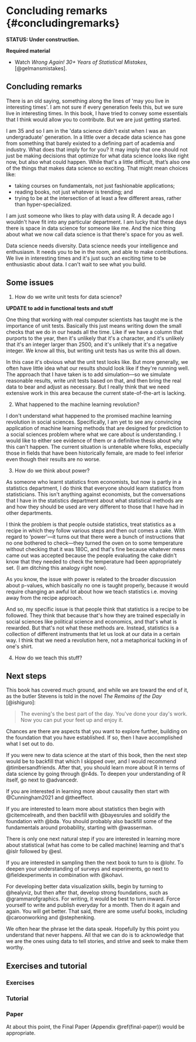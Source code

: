 
# Concluding remarks {#concludingremarks}

**STATUS: Under construction.**


**Required material**

- Watch *Wrong Again! 30+ Years of Statistical Mistakes*, [@gelmansmistakes].


## Concluding remarks

There is an old saying, something along the lines of 'may you live in interesting times'. I am not sure if every generation feels this, but we sure live in interesting times. In this book, I have tried to convey some essentials that I think would allow you to contribute. But we are just getting started.

I am 35 and so I am in the 'data science didn't exist when I was an undergraduate' generation. In a little over a decade data science has gone from something that barely existed to a defining part of academia and industry. What does that imply for for you? It may imply that one should not just be making decisions that optimize for what data science looks like right now, but also what could happen. While that's a little difficult, that’s also one of the things that makes data science so exciting. That might mean choices like:

- taking courses on fundamentals, not just fashionable applications;
- reading books, not just whatever is trending; and
- trying to be at the intersection of at least a few different areas, rather than hyper-specialized.

I am just someone who likes to play with data using R. A decade ago I wouldn't have fit into any particular department. I am lucky that these days there is space in data science for someone like me.  And the nice thing about what we now call data science is that there's space for you as well.

Data science needs diversity. Data science needs your intelligence and enthusiasm. It needs you to be in the room, and able to make contributions. We live in interesting times and it's just such an exciting time to be enthusiastic about data. I can't wait to see what you build.


## Some issues

1. How do we write unit tests for data science?

**UPDATE to add in functional tests and stuff**

One thing that working with real computer scientists has taught me is the importance of unit tests. Basically this just means writing down the small checks that we do in our heads all the time. Like if we have a column that purports to the year, then it's unlikely that it's a character, and it's unlikely that it's an integer larger than 2500, and it's unlikely that it's a negative integer. We know all this, but writing unit tests has us write this all down.

In this case it's obvious what the unit test looks like. But more generally, we often have little idea what our results should look like if they're running well. The approach that I have taken is to add simulation—so we simulate reasonable results, write unit tests based on that, and then bring the real data to bear and adjust as necessary. But I really think that we need extensive work in this area because the current state-of-the-art is lacking.

2. What happened to the machine learning revolution?

I don't understand what happened to the promised machine learning revolution in social sciences. Specifically, I am yet to see any convincing application of machine learning methods that are designed for prediction to a social sciences problem where what we care about is understanding. I would like to either see evidence of them or a definitive thesis about why this can't happen. The current situation is untenable where folks, especially those in fields that have been historically female, are made to feel inferior even though their results are no worse.

3. How do we think about power?

As someone who learnt statistics from economists, but now is partly in a statistics department, I do think that everyone should learn statistics from statisticians. This isn't anything against economists, but the conversations that I have in the statistics department about what statistical methods are and how they should be used are very different to those that I have had in other departments.

I think the problem is that people outside statistics, treat statistics as a recipe in which they follow various steps and then out comes a cake. With regard to ‘power'—it turns out that there were a bunch of instructions that no one bothered to check—they turned the oven on to some temperature without checking that it was 180C, and that's fine because whatever mess came out was accepted because the people evaluating the cake didn't know that they needed to check the temperature had been appropriately set. (I am ditching this analogy right now).

As you know, the issue with power is related to the broader discussion about p-values, which basically no one is taught properly, because it would require changing an awful lot about how we teach statistics i.e. moving away from the recipe approach.

And so, my specific issue is that people think that statistics is a recipe to be followed. They think that because that's how they are trained especially in social sciences like political science and economics, and that's what is rewarded. But that's not what these methods are. Instead, statistics is a collection of different instruments that let us look at our data in a certain way. I think that we need a revolution here, not a metaphorical tucking in of one's shirt.


4. How do we teach this stuff?



## Next steps

This book has covered much ground, and while we are toward the end of it, as the butler Stevens is told in the novel *The Remains of the Day* [@ishiguro]:

> The evening's the best part of the day. You've done your day's work. Now you can put your feet up and enjoy it.

Chances are there are aspects that you want to explore further, building on the foundation that you have established. If so, then I have accomplished what I set out to do. 

If you were new to data science at the start of this book, then the next step would be to backfill that which I skipped over, and I would recommend @timbersandfriends. After that, you should learn more about R in terms of data science by going through @r4ds. To deepen your understanding of R itself, go next to @advancedr.

If you are interested in learning more about causality then start with @Cunningham2021 and @theeffect.

If you are interested to learn more about statistics then begin with @citemcelreath, and then backfill with @bayesrules and solidify the foundation with @bda. You should probably also backfill some of the fundamentals around probability, starting with @wasserman.

There is only one next natural step if you are interested in learning more about statistical (what has come to be called machine) learning and that's @islr followed by @esl.

If you are interested in sampling then the next book to turn to is @lohr. To deepen your understanding of surveys and experiments, go next to @fieldexperiments in combination with @kohavi.

For developing better data visualization skills, begin by turning to @healyviz, but then after that, develop strong foundations, such as @grammarofgraphics. For writing, it would be best to turn inward. Force yourself to write and publish everyday for a month. Then do it again and again. You will get better. That said, there are some useful books, including @caroonworking and @stephenking.

<!-- Thinking through production and SQL and things like, a next natural step is... -->

We often hear the phrase let the data speak. Hopefully by this point you understand that never happens. All that we can do is to acknowledge that we are the ones using data to tell stories, and strive and seek to make them worthy.




## Exercises and tutorial


### Exercises


### Tutorial

### Paper

At about this point, the Final Paper (Appendix \@ref(final-paper)) would be appropriate.


